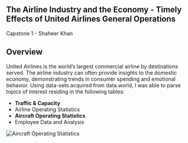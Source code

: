 ## **The Airline Industry and the Economy - Timely Effects of United Airlines General Operations**
Capstone 1 - Shaheer Khan

## Overview
United Airlines is the world’s largest commercial airline by destinations served.  The airline industry can often provide insights to the domestic economy, demonstrating trends in consumer spending and emotional behavior.  Using data-sets acquired from data.world, I was able to parse topics of interest residing in the following tables:

- **Traffic & Capacity**
- Airline Operating Statistics
- **Aircraft Operating Statistics**
- Employee Data and Analysis


![Aircraft Operating Statistics](https://github.com/Shaheer1400/Capstone-1/images/Aircraft_Operating_Statistics.png)